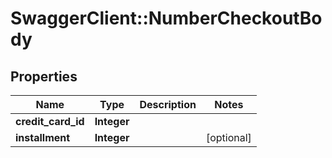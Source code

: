 # SwaggerClient::NumberCheckoutBody

## Properties
Name | Type | Description | Notes
------------ | ------------- | ------------- | -------------
**credit_card_id** | **Integer** |  | 
**installment** | **Integer** |  | [optional] 

